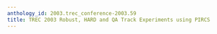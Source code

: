 ```yaml
---
anthology_id: 2003.trec_conference-2003.59
title: TREC 2003 Robust, HARD and QA Track Experiments using PIRCS
---
```

